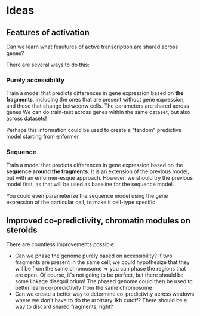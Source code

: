 # Ideas

## Features of activation

Can we learn what feautures of active transcription are shared across genes?

There are several ways to do this:

### Purely accessibility

Train a model that predicts differences in gene expression based on **the fragments**, including the ones that are present without gene expression, and those that change betweenw cells. The parameters are shared across genes
We can do train-test across genes within the same dataset, but also across datasets!

Perhaps this information could be used to create a "tandom" predictive model starting from enformer

### Sequence

Train a model that predicts differences in gene expression based on the **sequence around the fragments**.
It is an extension of the previous model, but with an enformer-esque approach. However, we should try the previous model first, as that will be used as baseline for the sequence model.

You could even parameterize the sequence model using the gene expression of the particular cell, to make it cell-type specific

## Improved co-predictivity, chromatin modules on steroids

There are countless improvements possible:

- Can we phase the genome purely based on accessibility? If two fragments are present in the same cell, we could hypothesize that they will be from the same chromosome => you can phase the regions that are open. Of course, it's not going to be perfect, but there should be some linkage disequilibrium! The phased genome could then be used to better learn co-predictivity from the same chromosome
- Can we create a better way to determine co-predictivity across windows where we don't have to do the arbitrary 1kb cutoff? There should be a way to discard shared fragments, right?